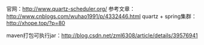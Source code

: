 官网：http://www.quartz-scheduler.org/
参考文章：http://www.cnblogs.com/wuhao1991/p/4332446.html
quartz + spring集群：http://xhope.top/?p=80

maven打包可执行jar：http://blog.csdn.net/zml6308/article/details/39576941

